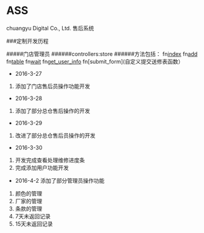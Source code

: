 # ASS
chuangyu Digital Co., Ltd. 售后系统


###定制开发历程


#####门店管理员
######controllers:store
######方法包括：
        fn[index](门店用户首页)
        fn[add](门店用户添加送修表)
        fn[table](门店用户显示送修列表)
        fn[wait](门店待处理事项)
        fn[get_user_info](自定义获取用户session函数)
        fn[submit_form](自定义提交送修表函数）

* 2016-3-27
1. 添加了门店售后员操作功能开发
* 2016-3-28
1. 添加了部分总仓售后操作的开发
* 2016-3-29
1. 改进了部分总仓售后员操作的开发
* 2016-3-30
1. 开发完成查看处理维修进度条
2. 完成添加用户功能开发
* 2016-4-2
添加了部分管理员操作功能
1. 颜色的管理
2. 厂家的管理
3. 条款的管理
4. 7天未返回记录
5. 15天未返回记录
